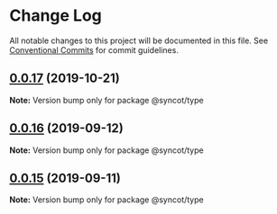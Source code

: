 # Change Log

All notable changes to this project will be documented in this file.
See [Conventional Commits](https://conventionalcommits.org) for commit guidelines.

## [0.0.17](https://github.com/SyncOT/SyncOT/compare/@syncot/type@0.0.16...@syncot/type@0.0.17) (2019-10-21)

**Note:** Version bump only for package @syncot/type





## [0.0.16](https://github.com/SyncOT/SyncOT/compare/@syncot/type@0.0.15...@syncot/type@0.0.16) (2019-09-12)

**Note:** Version bump only for package @syncot/type





## [0.0.15](https://github.com/SyncOT/SyncOT/compare/@syncot/type@0.0.14...@syncot/type@0.0.15) (2019-09-11)

**Note:** Version bump only for package @syncot/type
